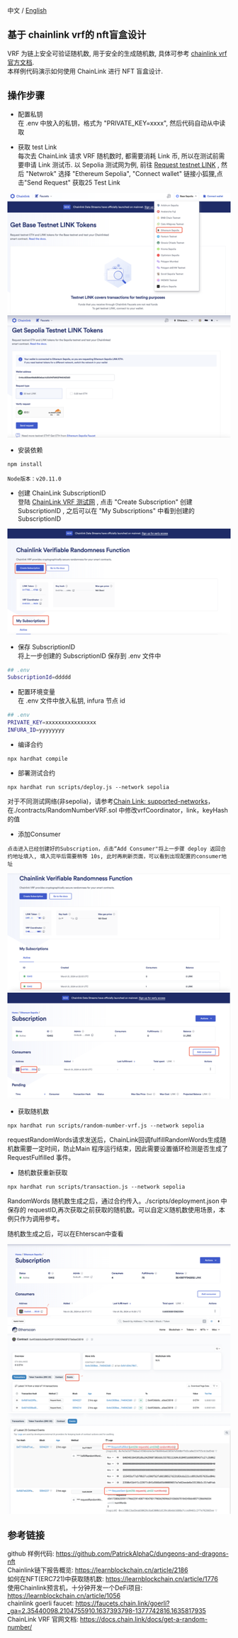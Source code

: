 中文 / [English](https://github.com/Dapp-Learning-DAO/Dapp-Learning/blob/main/basic/15-nft-blindbox-chainlink-vrf/README.md)
## 基于 chainlink vrf的 nft盲盒设计
VRF 为链上安全可验证随机数, 用于安全的生成随机数, 具体可参考 [chainlink vrf官方文档](https://docs.chain.link/docs/get-a-random-number).  
本样例代码演示如何使用 ChainLink 进行 NFT 盲盒设计.  

## 操作步骤  
- 配置私钥  
在 .env 中放入的私钥，格式为 "PRIVATE_KEY=xxxx", 然后代码自动从中读取

- 获取 test Link  
每次去 ChainLink 请求 VRF 随机数时, 都需要消耗 Link 币, 所以在测试前需要申请 Link 测试币. 以 Sepolia 测试网为例, 前往 [Request testnet LINK](https://faucets.chain.link/sepolia) , 然后 "Netwrok" 选择 "Ethereum Sepolia", "Connect wallet" 链接小狐狸,点击"Send Request" 获取25 Test Link
<center><img src="./imgs/Ethereum-Sepolia.png?raw=true" /></center>
<center><img src="./imgs/GetLink.png?raw=true" /></center>

- 安装依赖
```
npm install 

Node版本：v20.11.0
```

- 创建 ChainLink SubscriptionID  
登陆 [ChainLink VRF 测试网](https://vrf.chain.link/?_ga=2.225785050.1950508783.1645630272-1230768383.1643005305) , 点击 "Create Subscription" 创建 SubscriptionID , 之后可以在 "My Subscriptions" 中看到创建的 SubscriptionID
<center><img src="./imgs/CreateSubscription.png?raw=true" /></center>  


- 保存 SubscriptionID  
将上一步创建的 SubscriptionID 保存到 .env 文件中 


```sh
## .env
SubscriptionId=ddddd
```

- 配置环境变量  
在 .env 文件中放入私钥, infura 节点 id 

```sh
## .env
PRIVATE_KEY=xxxxxxxxxxxxxxxx
INFURA_ID=yyyyyyyy
```

- 编译合约
```
npx hardhat compile

```


- 部署测试合约
```
npx hardhat run scripts/deploy.js --network sepolia
```
 对于不同测试网络(非sepolia)，请参考[Chain Link: supported-networks](https://docs.chain.link/vrf/v2/subscription/supported-networks)，在./contracts/RandomNumberVRF.sol 中修改vrfCoordinator，link，keyHash的值

- 添加Consumer
```
点击进入已经创建好的Subscription，点击“Add Consumer"将上一步骤 deploy 返回合约地址填入, 填入完毕后需要稍等 10s, 此时再刷新页面，可以看到出现配置的consumer地址

```
<center><img src="./imgs/SubscriptionDetail.png?raw=true" /></center> 
<center><img src="./imgs/AddConsumer.png?raw=true" /></center> 

- 获取随机数  
```
npx hardhat run scripts/random-number-vrf.js --network sepolia
```

requestRandomWords请求发送后，ChainLink回调fulfillRandomWords生成随机数需要一定时间，防止Main 程序运行结束，因此需要设置循环检测是否生成了 RequestFulfilled 事件。

- 随机数获重新获取   
```
npx hardhat run scripts/transaction.js --network sepolia
``` 
RandomWords 随机数生成之后，通过合约传入。./scripts/deployment.json 中保存的 requestID,再次获取之前获取的随机数。可以自定义随机数使用场景，本例只作为调用参考。

随机数生成之后，可以在Ehterscan中查看
<center><img src="./imgs/Consumer.png?raw=true" /></center> 
<center><img src="./imgs/Events.png?raw=true" /></center> 
<center><img src="./imgs/RequestAndResult.png?raw=true" /></center> 


## 参考链接
github 样例代码:  https://github.com/PatrickAlphaC/dungeons-and-dragons-nft  
Chainlink链下报告概览: https://learnblockchain.cn/article/2186  
如何在NFT(ERC721)中获取随机数: https://learnblockchain.cn/article/1776  
使用Chainlink预言机，十分钟开发一个DeFi项目: https://learnblockchain.cn/article/1056  
chainlink goerli faucet: https://faucets.chain.link/goerli?_ga=2.35440098.2104755910.1637393798-1377742816.1635817935  
ChainLink VRF 官网文档: https://docs.chain.link/docs/get-a-random-number/  